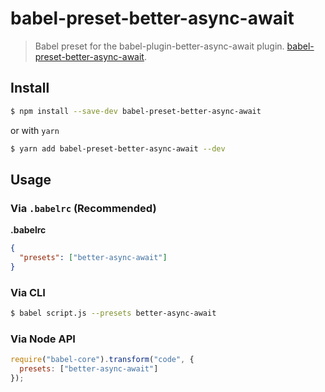 # babel-preset-better-async-await

> Babel preset for the babel-plugin-better-async-await plugin.
> [babel-preset-better-async-await](https://github.com/vivek12345/babel-plugin-better-async-await).

## Install

```sh
$ npm install --save-dev babel-preset-better-async-await
```

or with `yarn`

```sh
$ yarn add babel-preset-better-async-await --dev
```

## Usage

### Via `.babelrc` (Recommended)

**.babelrc**

```json
{
  "presets": ["better-async-await"]
}
```

### Via CLI

```sh
$ babel script.js --presets better-async-await
```

### Via Node API

```javascript
require("babel-core").transform("code", {
  presets: ["better-async-await"]
});
```
